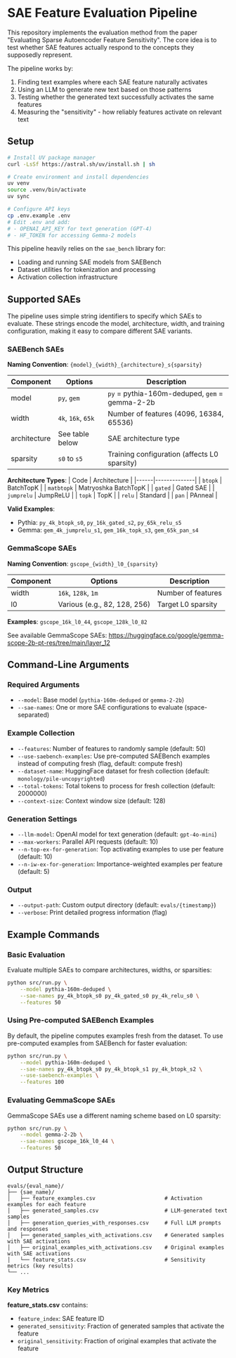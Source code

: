 # SAE Feature Evaluation Pipeline

This repository implements the evaluation method from the paper "Evaluating Sparse Autoencoder Feature Sensitivity". The core idea is to test whether SAE features actually respond to the concepts they supposedly represent.

The pipeline works by:
1. Finding text examples where each SAE feature naturally activates
2. Using an LLM to generate new text based on those patterns
3. Testing whether the generated text successfully activates the same features
4. Measuring the "sensitivity" - how reliably features activate on relevant text

## Setup

```bash
# Install UV package manager
curl -LsSf https://astral.sh/uv/install.sh | sh

# Create environment and install dependencies
uv venv
source .venv/bin/activate
uv sync

# Configure API keys
cp .env.example .env
# Edit .env and add:
# - OPENAI_API_KEY for text generation (GPT-4)
# - HF_TOKEN for accessing Gemma-2 models
```

This pipeline heavily relies on the `sae_bench` library for:
- Loading and running SAE models from SAEBench
- Dataset utilities for tokenization and processing
- Activation collection infrastructure


## Supported SAEs

The pipeline uses simple string identifiers to specify which SAEs to evaluate. These strings encode the model, architecture, width, and training configuration, making it easy to compare different SAE variants.

### SAEBench SAEs

**Naming Convention**: `{model}_{width}_{architecture}_s{sparsity}`

| Component | Options | Description |
|-----------|---------|-------------|
| model | `py`, `gem` | `py` = pythia-160m-deduped, `gem` = gemma-2-2b |
| width | `4k`, `16k`, `65k` | Number of features (4096, 16384, 65536) |
| architecture | See table below | SAE architecture type |
| sparsity | `s0` to `s5` | Training configuration (affects L0 sparsity) |

**Architecture Types**:
| Code | Architecture |
|------|--------------|
| `btopk` | BatchTopK |
| `matbtopk` | Matryoshka BatchTopK |
| `gated` | Gated SAE |
| `jumprelu` | JumpReLU |
| `topk` | TopK |
| `relu` | Standard |
| `pan` | PAnneal |

**Valid Examples**:
- Pythia: `py_4k_btopk_s0`, `py_16k_gated_s2`, `py_65k_relu_s5`
- Gemma: `gem_4k_jumprelu_s1`, `gem_16k_topk_s3`, `gem_65k_pan_s4`

### GemmaScope SAEs

**Naming Convention**: `gscope_{width}_l0_{sparsity}`

| Component | Options | Description |
|-----------|---------|-------------|
| width | `16k`, `128k`, `1m` | Number of features |
| l0 | Various (e.g., 82, 128, 256) | Target L0 sparsity |

**Examples**: `gscope_16k_l0_44`, `gscope_128k_l0_82`

See available GemmaScope SAEs: https://huggingface.co/google/gemma-scope-2b-pt-res/tree/main/layer_12

## Command-Line Arguments

### Required Arguments
- `--model`: Base model (`pythia-160m-deduped` or `gemma-2-2b`)
- `--sae-names`: One or more SAE configurations to evaluate (space-separated)

### Example Collection
- `--features`: Number of features to randomly sample (default: 50)
- `--use-saebench-examples`: Use pre-computed SAEBench examples instead of computing fresh (flag, default: compute fresh)
- `--dataset-name`: HuggingFace dataset for fresh collection (default: `monology/pile-uncopyrighted`)
- `--total-tokens`: Total tokens to process for fresh collection (default: 2000000)
- `--context-size`: Context window size (default: 128)

### Generation Settings
- `--llm-model`: OpenAI model for text generation (default: `gpt-4o-mini`)
- `--max-workers`: Parallel API requests (default: 10)
- `--n-top-ex-for-generation`: Top activating examples to use per feature (default: 10)
- `--n-iw-ex-for-generation`: Importance-weighted examples per feature (default: 5)

### Output
- `--output-path`: Custom output directory (default: `evals/{timestamp}`)
- `--verbose`: Print detailed progress information (flag)

## Example Commands

### Basic Evaluation
Evaluate multiple SAEs to compare architectures, widths, or sparsities:
```bash
python src/run.py \
    --model pythia-160m-deduped \
    --sae-names py_4k_btopk_s0 py_4k_gated_s0 py_4k_relu_s0 \
    --features 50
```

### Using Pre-computed SAEBench Examples
By default, the pipeline computes examples fresh from the dataset. To use pre-computed examples from SAEBench for faster evaluation:
```bash
python src/run.py \
    --model pythia-160m-deduped \
    --sae-names py_4k_btopk_s0 py_4k_btopk_s1 py_4k_btopk_s2 \
    --use-saebench-examples \
    --features 100
```

### Evaluating GemmaScope SAEs
GemmaScope SAEs use a different naming scheme based on L0 sparsity:
```bash
python src/run.py \
    --model gemma-2-2b \
    --sae-names gscope_16k_l0_44 \
    --features 50
```

## Output Structure

```
evals/{eval_name}/
├── {sae_name}/
│   ├── feature_examples.csv                      # Activation examples for each feature
│   ├── generated_samples.csv                     # LLM-generated text samples
│   ├── generation_queries_with_responses.csv     # Full LLM prompts and responses
│   ├── generated_samples_with_activations.csv    # Generated samples with SAE activations
│   ├── original_examples_with_activations.csv    # Original examples with SAE activations
│   └── feature_stats.csv                         # Sensitivity metrics (key results)
└── ...
```

### Key Metrics

**feature_stats.csv** contains:
- `feature_index`: SAE feature ID
- `generated_sensitivity`: Fraction of generated samples that activate the feature
- `original_sensitivity`: Fraction of original examples that activate the feature


